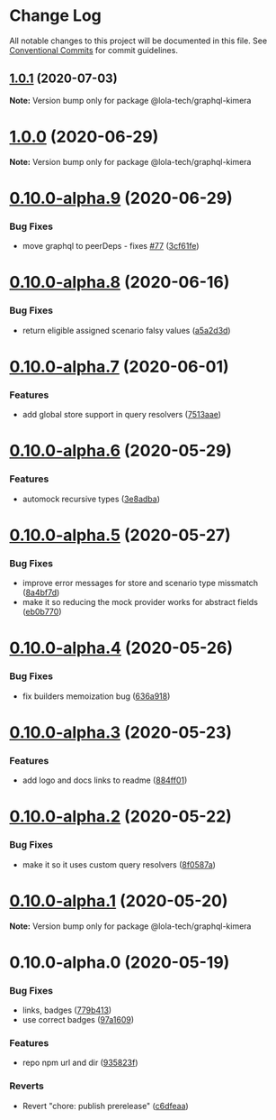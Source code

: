 # Change Log

All notable changes to this project will be documented in this file.
See [Conventional Commits](https://conventionalcommits.org) for commit guidelines.

## [1.0.1](https://github.com/lola-tech/graphql-kimera/compare/@lola-tech/graphql-kimera@1.0.0...@lola-tech/graphql-kimera@1.0.1) (2020-07-03)

**Note:** Version bump only for package @lola-tech/graphql-kimera





# [1.0.0](https://github.com/lola-tech/graphql-kimera/compare/@lola-tech/graphql-kimera@0.10.0-alpha.9...@lola-tech/graphql-kimera@1.0.0) (2020-06-29)

**Note:** Version bump only for package @lola-tech/graphql-kimera





# [0.10.0-alpha.9](https://github.com/lola-tech/graphql-kimera/compare/@lola-tech/graphql-kimera@0.10.0-alpha.8...@lola-tech/graphql-kimera@0.10.0-alpha.9) (2020-06-29)


### Bug Fixes

* move graphql to peerDeps - fixes [#77](https://github.com/lola-tech/graphql-kimera/issues/77) ([3cf61fe](https://github.com/lola-tech/graphql-kimera/commit/3cf61fea5875d2962d66d6451a71fb8f19dc0cb2))





# [0.10.0-alpha.8](https://github.com/lola-tech/graphql-kimera/compare/@lola-tech/graphql-kimera@0.10.0-alpha.7...@lola-tech/graphql-kimera@0.10.0-alpha.8) (2020-06-16)


### Bug Fixes

* return eligible assigned scenario falsy values ([a5a2d3d](https://github.com/lola-tech/graphql-kimera/commit/a5a2d3d2a2d7d6f816bc817dc0d102fd8a57eaba))





# [0.10.0-alpha.7](https://github.com/lola-tech/graphql-kimera/compare/@lola-tech/graphql-kimera@0.10.0-alpha.6...@lola-tech/graphql-kimera@0.10.0-alpha.7) (2020-06-01)


### Features

* add global store support in query resolvers ([7513aae](https://github.com/lola-tech/graphql-kimera/commit/7513aae23852710838189c65fbba818c2528cdcd))





# [0.10.0-alpha.6](https://github.com/lola-tech/graphql-kimera/compare/@lola-tech/graphql-kimera@0.10.0-alpha.5...@lola-tech/graphql-kimera@0.10.0-alpha.6) (2020-05-29)


### Features

* automock recursive types ([3e8adba](https://github.com/lola-tech/graphql-kimera/commit/3e8adbabf7ffcb9cc27883720c7948082f12d7fb))





# [0.10.0-alpha.5](https://github.com/lola-tech/graphql-kimera/compare/@lola-tech/graphql-kimera@0.10.0-alpha.4...@lola-tech/graphql-kimera@0.10.0-alpha.5) (2020-05-27)


### Bug Fixes

* improve error messages for store and scenario type missmatch ([8a4bf7d](https://github.com/lola-tech/graphql-kimera/commit/8a4bf7dd1278aa26fb3924485bc621fc8e9e96fd))
* make it so reducing the mock provider works for abstract fields ([eb0b770](https://github.com/lola-tech/graphql-kimera/commit/eb0b7701b35a31777b6706750b091398f3aeda30))





# [0.10.0-alpha.4](https://github.com/lola-tech/graphql-kimera/compare/@lola-tech/graphql-kimera@0.10.0-alpha.3...@lola-tech/graphql-kimera@0.10.0-alpha.4) (2020-05-26)


### Bug Fixes

* fix builders memoization bug ([636a918](https://github.com/lola-tech/graphql-kimera/commit/636a918cc38d686f1aa41049b19254e7ef31c354))





# [0.10.0-alpha.3](https://github.com/lola-tech/graphql-kimera/compare/@lola-tech/graphql-kimera@0.10.0-alpha.2...@lola-tech/graphql-kimera@0.10.0-alpha.3) (2020-05-23)


### Features

* add logo and docs links to readme ([884ff01](https://github.com/lola-tech/graphql-kimera/commit/884ff010e95b6f095bf9311ae160f1d32199cc93))





# [0.10.0-alpha.2](https://github.com/lola-tech/graphql-kimera/compare/@lola-tech/graphql-kimera@0.10.0-alpha.1...@lola-tech/graphql-kimera@0.10.0-alpha.2) (2020-05-22)


### Bug Fixes

* make it so it uses custom query resolvers ([8f0587a](https://github.com/lola-tech/graphql-kimera/commit/8f0587aecbc6c4d6bb05bcc2ccf9c2c18a7aa343))





# [0.10.0-alpha.1](https://github.com/lola-tech/graphql-kimera/compare/@lola-tech/graphql-kimera@0.10.0-alpha.0...@lola-tech/graphql-kimera@0.10.0-alpha.1) (2020-05-20)

**Note:** Version bump only for package @lola-tech/graphql-kimera





# 0.10.0-alpha.0 (2020-05-19)


### Bug Fixes

* links, badges ([779b413](https://github.com/lola-tech/graphql-kimera/commit/779b41307990a3c988d6b10a5a551746fa9076d9))
* use correct badges ([97a1609](https://github.com/lola-tech/graphql-kimera/commit/97a16095628985cecd822370331867192c4a54cd))


### Features

* repo npm url and dir ([935823f](https://github.com/lola-tech/graphql-kimera/commit/935823f6541f817fee4711b98c3761f573075df6))


### Reverts

* Revert "chore: publish prerelease" ([c6dfeaa](https://github.com/lola-tech/graphql-kimera/commit/c6dfeaa04b29ddb0a138e434e95debdbd4383298))
